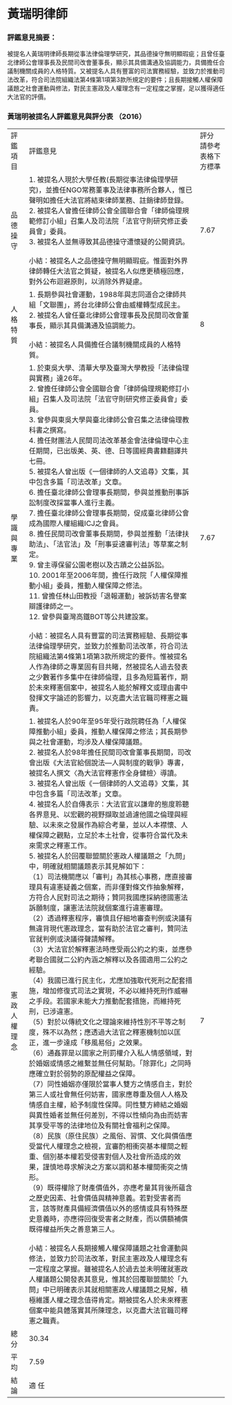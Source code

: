 # 黃瑞明律師

### 評鑑意見摘要：

被提名人黃瑞明律師長期從事法律倫理學研究，其品德操守無明顯瑕疵；且曾任臺北律師公會理事長及民間司改會董事長，顯示其具備溝通及協調能力，具備擔任合議制機關成員的人格特質。又被提名人具有豐富的司法實務經驗，並致力於推動司法改革，符合司法院組織法第4條第1項第3款所規定的要件；且長期接觸人權保障議題之社會運動與修法，對民主憲政及人權理念有一定程度之掌握，足以獲得適任大法官的評價。
 
### 黃瑞明被提名人評鑑意見與評分表 （2016）

<table class="table table-bordered table-hover table-condensed">
    <tbody>
        <tr>
            <td>評鑑項目</td>
            <td>評鑑意見</td>
            <td>評分<br/> 請參考表格下方標準</td>
        </tr>
        <tr>
            <td>品德操守</td>
            <td>1. 被提名人現於大學任教(長期從事法律倫理學研究)，並擔任NGO常務董事及法律事務所合夥人，惟已聲明如擔任大法官將結束律師業務、註銷律師登錄。<br/> 2. 被提名人曾擔任律師公會全國聯合會「律師倫理規範修訂小組」召集人及司法院「法官守則研究修正委員會」委員。<br/> 3. 被提名人並無導致其品德操守遭懷疑的公開資訊。<br/> <br/> 小結：被提名人之品德操守無明顯瑕疵。惟面對外界律師轉任大法官之質疑，被提名人似應更積極回應，對外公布迴避原則，以消除外界疑慮。</td>
            <td>7.67</td>
        </tr>
        <tr>
            <td>人格特質</td>
            <td>1. 長期參與社會運動，1988年與志同道合之律師共組「文聯團」，將台北律師公會由威權轉型成民主。<br/> 2. 被提名人曾任臺北律師公會理事長及民間司改會董事長，顯示其具備溝通及協調能力。<br/> <br/> 小結：被提名人具備擔任合議制機關成員的人格特質。</td>
            <td>8</td>
        </tr>
        <tr>
            <td>學識與專業</td>
            <td>1. 於東吳大學、清華大學及臺灣大學教授「法律倫理與實務」達26年。<br/> 2. 曾擔任律師公會全國聯合會「律師倫理規範修訂小組」召集人及司法院「法官守則研究修正委員會」委員。<br/> 3. 曾參與東吳大學與臺北律師公會召集之法律倫理教科書之撰寫。<br/> 4. 擔任財團法人民間司法改革基金會法律倫理中心主任期間，已出版美、英、德、日等國經典書籍翻譯共七冊。<br/> 5. 被提名人曾出版《一個律師的人文追尋》文集，其中包含多篇「司法改革」文章。<br/> 6. 擔任臺北律師公會理事長期間，參與並推動刑事訴訟制度改採當事人進行主義。<br/> 7. 擔任臺北律師公會理事長期間，促成臺北律師公會成為國際人權組織ICJ之會員。<br/> 8. 擔任民間司改會董事長期間，參與並推動「法律扶助法」、「法官法」及「刑事妥速審判法」等草案之制定。<br/> 9. 曾主導保留公園老樹以及古蹟之公益訴訟。<br/> 10. 2001年至2006年間，擔任行政院「人權保障推動小組」委員，推動人權保障之修法。<br/> 11. 曾擔任林山田教授「退報運動」被訴妨害名譽案辯護律師之一。<br/> 12. 曾參與臺灣高鐵BOT等公共建設案。<br/> <br/> 小結：被提名人具有豐富的司法實務經驗、長期從事法律倫理學研究，並致力於推動司法改革，符合司法院組織法第4條第1項第3款所規定的要件。惟被提名人作為律師之專業固有目共睹，然被提名人過去發表之少數著作多集中在律師倫理，且多為短篇著作，期於未來釋憲個案中，被提名人能於解釋文或理由書中發揮文字論述的影響力，以克盡大法官職司釋憲之職責。</td>
            <td>7.67</td>
        </tr>
        <tr>
            <td>憲政人權理念</td>
            <td>1. 被提名人於90年至95年受行政院聘任為「人權保障推動小組」委員，推動人權保障之修法；其長期參與之社會運動，均涉及人權保障議題。<br/> 2. 被提名人於98年擔任民間司改會董事長期間，司改會出版《大法官給個說法—人與制度的戰爭》專書，被提名人撰文〈為大法官釋憲作全身健檢〉導讀。<br/> 3. 被提名人曾出版《一個律師的人文追尋》文集，其中包含多篇「司法改革」文章。<br/> 4. 被提名人於自傳表示：大法官宜以謙卑的態度聆聽各界意見、以宏觀的視野擷取並過濾他國之倫理與經驗、以未來之發展作為綜合考量，並以人本襟懷、人權保障之觀點，立足於本土社會，從事符合當代及未來需求之釋憲工作。<br/> 5. 被提名人於回覆聯盟關於憲政人權議題之「九問」中，明確就相關議題表示其見解如下：<br/> （1）司法機關應以「審判」為其核心事務，應直接審理具有違憲疑義之個案，而非僅對條文作抽象解釋，方符合人民對司法之期待；贊同我國應採納德國憲法訴願制度，讓憲法法院就個案進行違憲審理。<br/> （2）透過釋憲程序，審慎且仔細地審查判例或決議有無違背現代憲政理念，當有助於法官之審判，贊同法官就判例或決議得聲請解釋。<br/> （3）大法官於解釋憲法時應受兩公約之約束，並應參考聯合國就二公約內涵之解釋以及各國適用二公約之經驗。<br/> （4）我國已進行民主化，尤應加強取代死刑之配套措施，增加修復式司法之實現，不必以維持死刑作威嚇之手段。若國家未能大力推動配套措施，而維持死刑，已涉違憲。<br/> （5）對於以傳統文化之理論來維持性別不平等之制度，殊不以為然；應透過大法官之釋憲機制加以匡正，進一步達成「移風易俗」之效果。<br/> （6）通姦罪是以國家之刑罰權介入私人情感領域，對於婚姻或情感之維繫並無任何幫助。「除罪化」之同時應確立對於弱勢的原配權益之保障。<br/> （7）同性婚姻亦僅限於當事人雙方之情感自主，對於第三人或社會無任何妨害，國家應尊重及個人人格及情感自主權，給予制度性保障。同性雙方締結之婚姻與異性婚者並無任何差別，不得以性傾向為由而妨害其享受平等的法律地位及有關社會福利之保障。<br/> （8）民族（原住民族）之風俗、習慣、文化與價值應受當代人權理念之檢視，宜審酌相衝突基本權間之輕重、個別基本權若受侵害對個人及社會所造成的效果，謹慎地尋求解決之方案以調和基本權間衝突之情形。<br/> （9）既得權除了財產價值外，亦應考量其背後所蘊含之歷史因素、社會價值與精神意義。若對受害者而言，該等財產具備經濟價值以外的感情或具有特殊歷史意義時，亦應得回復受害者之財產，而以價額補償既得權益所失之善意第三人。<br/> <br/> 小結：被提名人長期接觸人權保障議題之社會運動與修法，並致力於司法改革，對民主憲政及人權理念有一定程度之掌握。雖被提名人於過去並未明確就憲政人權議題公開發表其意見，惟其於回覆聯盟關於「九問」中已明確表示其就相關憲政人權議題之見解，積極維護人權之理念值得肯定。期被提名人於未來釋憲個案中能具體落實其所陳理念，以克盡大法官職司釋憲之職責。</td>
            <td>7</td>
        </tr>
        <tr>
            <td>總 分</td>
            <td colspan="2">30.34</td>
        </tr>
        <tr>
            <td>平 均</td>
            <td colspan="2">7.59</td>
        </tr>
        <tr>
            <td>結 論</td>
            <td colspan="2">適 任</td>
        </tr>
    </tbody>
</table>

